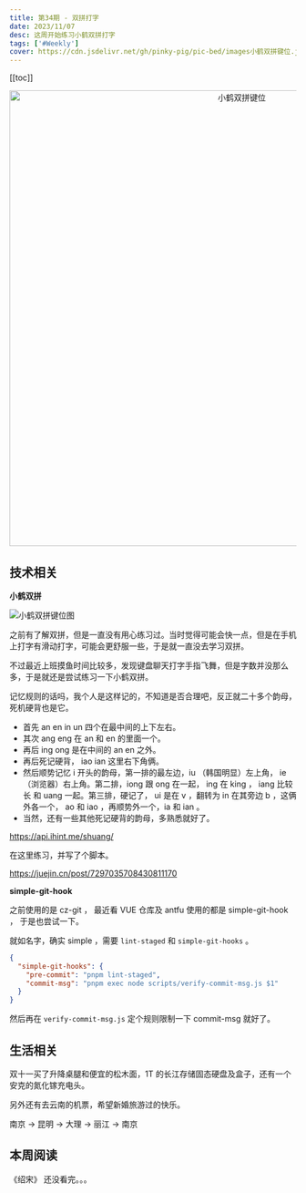 ```yaml
---
title: 第34期 - 双拼打字
date: 2023/11/07
desc: 这周开始练习小鹤双拼打字
tags: ['#Weekly']
cover: https://cdn.jsdelivr.net/gh/pinky-pig/pic-bed/images小鹤双拼键位.jpg
---
```


[[toc]]

<p align="center">
  <img alt="小鹤双拼键位" src="https://cdn.jsdelivr.net/gh/pinky-pig/pic-bed/images小鹤双拼键位.jpg" width=800 />
</p>

## 技术相关

**小鹤双拼**

![小鹤双拼键位图](https://cdn.jsdelivr.net/gh/pinky-pig/pic-bed/images小鹤双拼键位图.png)

之前有了解双拼，但是一直没有用心练习过。当时觉得可能会快一点，但是在手机上打字有滑动打字，可能会更舒服一些，于是就一直没去学习双拼。

不过最近上班摸鱼时间比较多，发现键盘聊天打字手指飞舞，但是字数并没那么多，于是就还是尝试练习一下小鹤双拼。

记忆规则的话吗，我个人是这样记的，不知道是否合理吧，反正就二十多个韵母，死机硬背也是它。

- 首先 an en in un 四个在最中间的上下左右。
- 其次 ang eng 在 an 和 en 的里面一个。
- 再后 ing ong 是在中间的 an en 之外。
- 再后死记硬背， iao ian 这里右下角俩。
- 然后顺势记忆 i 开头的韵母，第一排的最左边，iu （韩国明显）左上角， ie （浏览器）右上角。第二排，iong 跟 ong 在一起， ing 在 king ， iang 比较长 和 uang 一起。第三排，硬记了， ui 是在 v ，翻转为 in 在其旁边 b ，这俩外各一个， ao 和 iao ，再顺势外一个，ia 和 ian 。
- 当然，还有一些其他死记硬背的韵母，多熟悉就好了。

<https://api.ihint.me/shuang/>

在这里练习，并写了个脚本。

<https://juejin.cn/post/7297035708430811170>

**simple-git-hook**

之前使用的是 cz-git ， 最近看 VUE 仓库及 antfu 使用的都是 simple-git-hook ， 于是也尝试一下。

就如名字，确实 simple ，需要 `lint-staged` 和 `simple-git-hooks` 。

```json
{
  "simple-git-hooks": {
    "pre-commit": "pnpm lint-staged",
    "commit-msg": "pnpm exec node scripts/verify-commit-msg.js $1"
  }
}
```

然后再在 `verify-commit-msg.js` 定个规则限制一下 commit-msg 就好了。

## 生活相关

双十一买了升降桌腿和便宜的松木面，1T 的长江存储固态硬盘及盒子，还有一个安克的氮化镓充电头。

另外还有去云南的机票，希望新婚旅游过的快乐。

南京 -> 昆明 -> 大理 -> 丽江 -> 南京

## 本周阅读

《绍宋》 还没看完。。。
